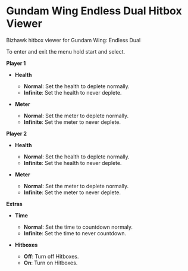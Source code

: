 # Gundam Wing Endless Dual Hitbox Viewer
Bizhawk hitbox viewer for Gundam Wing: Endless Dual

To enter and exit the menu hold start and select.

**Player 1**

- **Health**
    - **Normal**: Set the health to deplete normally.
    - **Infinite**: Set the health to never deplete.

- **Meter**
    - **Normal**: Set the meter to deplete normally.
    - **Infinite**: Set the meter to never deplete.

**Player 2**

- **Health**
    - **Normal**: Set the health to deplete normally.
    - **Infinite**: Set the health to never deplete.

- **Meter**
    - **Normal**: Set the meter to deplete normally.
    - **Infinite**: Set the meter to never deplete.

**Extras**

- **Time**
    - **Normal**: Set the time to countdown normaly.
    - **Infinite**: Set the time to never countdown.
  
- **Hitboxes**
    - **Off**: Turn off Hitboxes.
    - **On**: Turn on Hitboxes.
